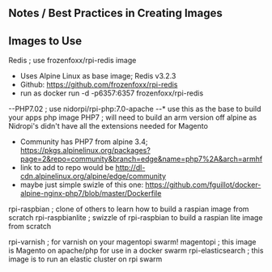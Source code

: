 Notes / Best Practices in Creating Images
-----------------------------------------


Images to Use
-------------

Redis   ; use frozenfoxx/rpi-redis image
* Uses Alpine Linux as base image; Redis v3.2.3
* Github: https://github.com/frozenfoxx/rpi-redis 
* run as docker run -d -p6357:6357 frozenfoxx/rpi-redis

--PHP7.02 ; use nidorpi/rpi-php:7.0-apache
--* use this as the base to build your apps php image
PHP7 ; will need to build an arm version off alpine as Nidropi's didn't have all the extensions needed for Magento
* Community has PHP7 from alpine 3.4; https://pkgs.alpinelinux.org/packages?page=2&repo=community&branch=edge&name=php7%2A&arch=armhf 
* link to add to repo would be http://dl-cdn.alpinelinux.org/alpine/edge/community 
* maybe just simple swizle of this one:  https://github.com/fguillot/docker-alpine-nginx-php7/blob/master/Dockerfile 

rpi-raspbian ; clone of others to learn how to build a raspian image from scratch
rpi-raspbianlite ; swizzle of rpi-raspbian to build a raspian lite image from scratch

rpi-varnish ; for varnish on your magentopi swarm!
magentopi   ; this image is Magento on apache/php for use in a docker swarm
rpi-elasticsearch ; this image is to run an elastic cluster on rpi swarm




